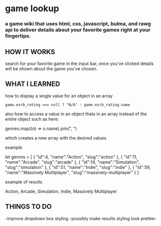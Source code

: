 # game lookup

### a game wiki that uses html, css, javascript, bulma, and rawg api to deliver details about your favorite games right at your fingertips.


## HOW IT WORKS

search for your favorite game in the input bar, once you've clicked details will be shown about the game you've chosen.

## WHAT I LEARNED

how to display a single value for an object in an array 

` game.esrb_rating === null ? "N/A" : game.esrb_rating.name `

also how to access a value in an object thats in an array instead of the entire object 
such as here: 

genres.map((o) => o.name).join(", ")

which creates a new array with the desired values 

example

let genres = 
[
   {
      "id":4,
      "name":"Action",
      "slug":"action"
   },
   {
      "id":11,
      "name":"Arcade",
      "slug":"arcade"
   },
   {
      "id":14,
      "name":"Simulation",
      "slug":"simulation"
   },
   {
      "id":51,
      "name":"Indie",
      "slug":"indie"
   },
   {
      "id":59,
      "name":"Massively Multiplayer",
      "slug":"massively-multiplayer"
   }
]


example of results 

Action, Arcade, Simulation, Indie, Massively Multiplayer


## THINGS TO DO

-improve dropdown box styling 
-possibly make results styling look prettier.